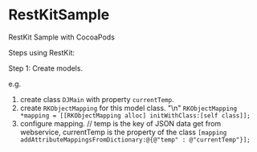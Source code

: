 RestKitSample
=============

RestKit Sample with CocoaPods

Steps using RestKit:

Step 1: Create models.

e.g.

  1. create class `DJMain` with property `currentTemp`.
  2. create `RKObjectMapping` for this model class. "\n"
  `RKObjectMapping *mapping = [[RKObjectMapping alloc] initWithClass:[self class]];`
  3. configure mapping.
  // temp is the key of JSON data get from webservice, currentTemp is the property of the class
  `[mapping addAttributeMappingsFromDictionary:@{@"temp" : @"currentTemp"}];`
